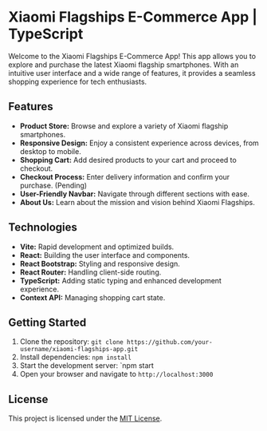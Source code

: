 # Xiaomi Flagships E-Commerce App | TypeScript


Welcome to the Xiaomi Flagships E-Commerce App! This app allows you to explore and purchase the latest Xiaomi flagship smartphones. With an intuitive user interface and a wide range of features, it provides a seamless shopping experience for tech enthusiasts.

## Features

- **Product Store:** Browse and explore a variety of Xiaomi flagship smartphones.
- **Responsive Design:** Enjoy a consistent experience across devices, from desktop to mobile.
- **Shopping Cart:** Add desired products to your cart and proceed to checkout.
- **Checkout Process:** Enter delivery information and confirm your purchase. (Pending)
- **User-Friendly Navbar:** Navigate through different sections with ease.
- **About Us:** Learn about the mission and vision behind Xiaomi Flagships.

## Technologies

- **Vite:** Rapid development and optimized builds.
- **React:** Building the user interface and components.
- **React Bootstrap:** Styling and responsive design.
- **React Router:** Handling client-side routing.
- **TypeScript:** Adding static typing and enhanced development experience.
- **Context API:** Managing shopping cart state.
  
## Getting Started

1. Clone the repository: `git clone https://github.com/your-username/xiaomi-flagships-app.git`
2. Install dependencies: `npm install`
3. Start the development server: `npm start
4. Open your browser and navigate to `http://localhost:3000`

## License

This project is licensed under the [MIT License](LICENSE).
